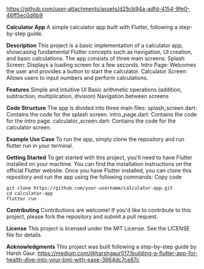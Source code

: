 https://github.com/user-attachments/assets/d25cb94a-adfd-4154-9fe0-46ff5ec0d6b9

**Calculator App**
A simple calculator app built with Flutter, following a step-by-step guide.

**Description**
This project is a basic implementation of a calculator app, showcasing fundamental Flutter concepts such as navigation, UI creation, and basic calculations. The app consists of three main screens:
Splash Screen: Displays a loading screen for a few seconds.
Intro Page: Welcomes the user and provides a button to start the calculator.
Calculator Screen: Allows users to input numbers and perform calculations.

**Features**
Simple and intuitive UI
Basic arithmetic operations (addition, subtraction, multiplication, division)
Navigation between screens

**Code Structure**
The app is divided into three main files:
splash_screen.dart: Contains the code for the splash screen.
intro_page.dart: Contains the code for the intro page.
calculator_screen.dart: Contains the code for the calculator screen.

**Example Use Case**
To run the app, simply clone the repository and run flutter run in your terminal.

**Getting Started**
To get started with this project, you'll need to have Flutter installed on your machine. You can find the installation instructions on the official Flutter website.
Once you have Flutter installed, you can clone this repository and run the app using the following commands:
Copy code
```
git clone https://github.com/your-username/calculator-app.git
cd calculator-app
flutter run
```

**Contributing**
Contributions are welcome! If you'd like to contribute to this project, please fork the repository and submit a pull request.

**License**
This project is licensed under the MIT License. See the LICENSE file for details.

**Acknowledgments**
This project was built following a step-by-step guide by Harsh Gaur.
https://medium.com/@harshgaur017/building-a-flutter-app-for-health-dive-into-your-bmi-with-ease-3664dc7ce87c
